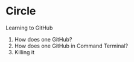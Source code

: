 # Circle
Learning to GitHub
1. How does one GitHub?
2. How does one GitHub in Command Terminal?
3. Killing it

